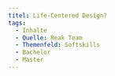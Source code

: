 ```yaml
---
titel: Life-Centered Design?
tags:
  - Inhalte
  - Quelle: Reak Team
  - Themenfeld: Softskills
  - Bachelor
  - Master
---
```

